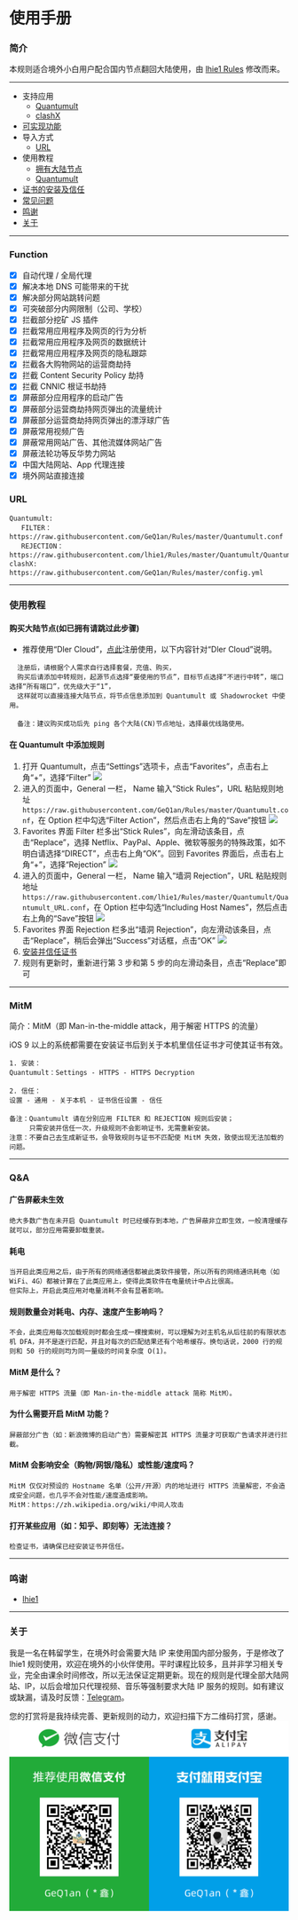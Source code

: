 # 使用手册

### 简介

本规则适合境外小白用户配合国内节点翻回大陆使用，由 [lhie1 Rules](https://github.com/lhie1/Rules) 修改而来。

---
* 支持应用
  * [Quantumult](https://itunes.apple.com/app/quantumult/id1252015438?mt=8)
  * [clashX](https://github.com/yichengchen/clashX)
* [可实现功能](#function)
* 导入方式
  * [URL](#url)
* 使用教程
  * [拥有大陆节点](#购买大陆节点如已拥有请跳过此步骤)
  * [Quantumult](#在-quantumult-中添加规则)
* [证书的安装及信任](#mitm)
* [常见问题](#qa)
* [鸣谢](#鸣谢)
* [关于](#关于)


---

### Function
- [x] 自动代理 / 全局代理
- [x] 解决本地 DNS 可能带来的干扰
- [x] 解决部分网站跳转问题
- [x] 可突破部分内网限制（公司、学校）
- [x] 拦截部分挖矿 JS 插件
- [x] 拦截常用应用程序及网页的行为分析
- [x] 拦截常用应用程序及网页的数据统计
- [x] 拦截常用应用程序及网页的隐私跟踪
- [x] 拦截各大购物网站的运营商劫持
- [x] 拦截 Content Security Policy 劫持
- [x] 拦截 CNNIC 根证书劫持
- [x] 屏蔽部分应用程序的启动广告
- [x] 屏蔽部分运营商劫持网页弹出的流量统计
- [x] 屏蔽部分运营商劫持网页弹出的漂浮球广告
- [x] 屏蔽常用视频广告
- [x] 屏蔽常用网站广告、其他流媒体网站广告
- [x] 屏蔽法轮功等反华势力网站
- [x] 中国大陆网站、App 代理连接
- [x] 境外网站直接连接

### URL

````
Quantumult:
   FILTER：https://raw.githubusercontent.com/GeQ1an/Rules/master/Quantumult.conf
   REJECTION：https://raw.githubusercontent.com/lhie1/Rules/master/Quantumult/Quantumult_URL.conf
clashX: https://raw.githubusercontent.com/GeQ1an/Rules/master/config.yml
````

---

### 使用教程

#### 购买大陆节点(如已拥有请跳过此步骤)
* 推荐使用“Dler Cloud”，[点此](https://dlercloud.com/auth/register?affid=7237)注册使用，以下内容针对“Dler Cloud”说明。
````
  注册后，请根据个人需求自行选择套餐，充值、购买，
  购买后请添加中转规则，起源节点选择“要使用的节点”，目标节点选择“不进行中转”，端口选择“所有端口”，优先级大于“1”，
  这样就可以直接连接大陆节点，将节点信息添加到 Quantumult 或 Shadowrocket 中使用。
   
  备注：建议购买成功后先 ping 各个大陆(CN)节点地址，选择最优线路使用。
````

#### 在 Quantumult 中添加规则
1. 打开 Quantumult，点击“Settings”选项卡，点击“Favorites”，点击右上角“+”，选择“Filter”
![](https://raw.githubusercontent.com/GeQ1an/Rules/master/Images/Quantumult01.PNG)
2. 进入的页面中，General 一栏， Name 输入“Stick Rules”，URL 粘贴规则地址 `https://raw.githubusercontent.com/GeQ1an/Rules/master/Quantumult.conf`，在 Option 栏中勾选“Filter Action”，然后点击右上角的“Save”按钮
![](https://raw.githubusercontent.com/GeQ1an/Rules/master/Images/Quantumult02.PNG)
3. Favorites 界面 Filter 栏多出“Stick Rules”，向左滑动该条目，点击“Replace”，选择 Netflix、PayPal、Apple、微软等服务的特殊政策，如不明白请选择“DIRECT”，点击右上角“OK”。回到 Favorites 界面后，点击右上角“+”，选择“Rejection”
![](https://raw.githubusercontent.com/GeQ1an/Rules/master/Images/Quantumult03.PNG)
4. 进入的页面中，General 一栏， Name 输入“墙洞 Rejection”，URL 粘贴规则地址`https://raw.githubusercontent.com/lhie1/Rules/master/Quantumult/Quantumult_URL.conf`，在 Option 栏中勾选“Including Host Names”，然后点击右上角的“Save”按钮
![](https://raw.githubusercontent.com/GeQ1an/Rules/master/Images/Quantumult04.PNG)
5. Favorites 界面 Rejection 栏多出“墙洞 Rejection”，向左滑动该条目，点击“Replace”，稍后会弹出“Success”对话框，点击“OK”
![](https://raw.githubusercontent.com/GeQ1an/Rules/master/Images/Quantumult05.PNG)
6. [安装并信任证书](#mitm)
7. 规则有更新时，重新进行第 3 步和第 5 步的向左滑动条目，点击“Replace”即可

---

### MitM

简介：MitM（即 Man-in-the-middle attack，用于解密 HTTPS 的流量）

iOS 9 以上的系统都需要在安装证书后到关于本机里信任证书才可使其证书有效。
````
1. 安装：
Quantumult：Settings - HTTPS - HTTPS Decryption

2. 信任：
设置 - 通用 - 关于本机 - 证书信任设置 - 信任

备注：Quantumult 请在分别应用 FILTER 和 REJECTION 规则后安装；
     只需安装并信任一次，升级规则不会影响证书，无需重新安装。
注意：不要自己去生成新证书，会导致规则与证书不匹配使 MitM 失效，致使出现无法加载的问题。
````

---

### Q&A

#### 广告屏蔽未生效
````
绝大多数广告在未开启 Quantumult 时已经缓存到本地，广告屏蔽非立即生效，一般清理缓存就可以，部分应用需要卸载重装。
````

#### 耗电
````
当开启此类应用之后，由于所有的网络通信都被此类软件接管，所以所有的网络通讯耗电（如 WiFi、4G）都被计算在了此类应用上，使得此类软件在电量统计中占比很高。
但实际上，开启此类应用对电量消耗不会有显著影响。
````

#### 规则数量会对耗电、内存、速度产生影响吗？
````
不会，此类应用每次加载规则时都会生成一棵搜索树，可以理解为对主机名从后往前的有限状态机 DFA，并不是逐行匹配，并且对每次的匹配结果还有个哈希缓存。换句话说，2000 行的规则和 50 行的规则均为同一量级的时间复杂度 O(1)。
````

#### MitM 是什么？
````
用于解密 HTTPS 流量（即 Man-in-the-middle attack 简称 MitM）。
````

#### 为什么需要开启 MitM 功能？
````
屏蔽部分广告（如：新浪微博的启动广告）需要解密其 HTTPS 流量才可获取广告请求并进行拦截。
````

#### MitM 会影响安全（购物/网银/隐私）或性能/速度吗？
````
MitM 仅仅对预设的 Hostname 名单（公开/开源）内的地址进行 HTTPS 流量解密，不会造成安全问题，也几乎不会对性能/速度造成影响。
MitM：https://zh.wikipedia.org/wiki/中间人攻击
````

#### 打开某些应用（如：知乎、即刻等）无法连接？
````
检查证书，请确保已经安装证书并信任。
````

---

### 鸣谢
* [lhie1](https://github.com/lhie1/Rules)

---

### 关于

我是一名在韩留学生，在境外时会需要大陆 IP 来使用国内部分服务，于是修改了 lhie1 规则使用，欢迎在境外的小伙伴使用。平时课程比较多，且并非学习相关专业，完全由课余时间修改，所以无法保证定期更新。现在的规则是代理全部大陆网站、IP，以后会增加只代理视频、音乐等强制要求大陆 IP 服务的规则。如有建议或缺漏，请及时反馈：[Telegram](https://t.me/GeQ1an)。

您的打赏将是我持续完善、更新规则的动力，欢迎扫描下方二维码打赏，感谢。
![](https://raw.githubusercontent.com/GeQ1an/Rules/master/Images/Pay.png)
